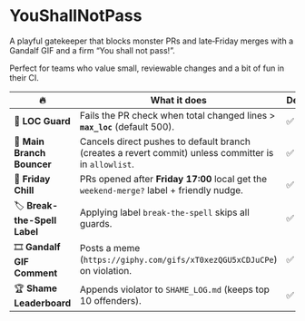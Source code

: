 # YouShallNotPass

A playful gatekeeper that blocks monster PRs and late‑Friday merges with a Gandalf GIF and a firm “You shall not pass!”.

Perfect for teams who value small, reviewable changes and a bit of fun in their CI.

| 🔥 | What it does | Default |
|----|--------------|---------|
| 🚧 **LOC Guard** | Fails the PR check when total changed lines > **`max_loc`** (default 500). | ✅ |
| 📛 **Main Branch Bouncer** | Cancels direct pushes to default branch (creates a revert commit) unless committer is in `allowlist`. | ✅ |
| 🍻 **Friday Chill** | PRs opened after **Friday 17:00** local get the `weekend-merge?` label + friendly nudge. | ✅ |
| 🏷️ **Break-the-Spell Label** | Applying label `break-the-spell` skips all guards. | ✅ |
| 🎞️ **Gandalf GIF Comment** | Posts a meme (`https://giphy.com/gifs/xT0xezQGU5xCDJuCPe`) on violation. | ✅ |
| 🏆 **Shame Leaderboard** | Appends violator to `SHAME_LOG.md` (keeps top 10 offenders). | ✅ |
